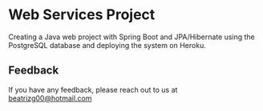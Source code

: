 
# Web Services Project
Creating a Java web project with Spring Boot and JPA/Hibernate using the PostgreSQL database and deploying the system on Heroku.



  
## Feedback

If you have any feedback, please reach out to us at beatrizg00@hotmail.com

  
